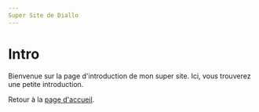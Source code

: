 ```yaml
---
Super Site de Diallo 
---
```


# Intro
Bienvenue sur la page d'introduction de mon super site. Ici, vous trouverez une petite introduction.

Retour à la [page d'accueil](index.md).

